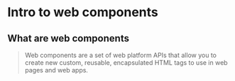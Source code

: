 # Intro to web components

## What are web components
> Web components are a set of web platform APIs that allow you to create new custom, reusable, encapsulated HTML tags to use in web pages and web apps.
